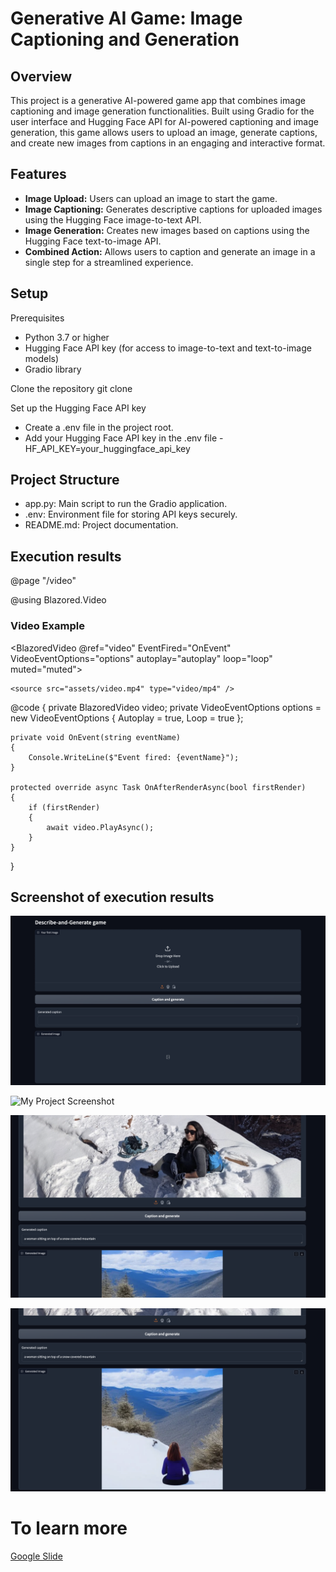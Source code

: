# Generative AI Game: Image Captioning and Generation

## Overview

This project is a generative AI-powered game app that combines image captioning and image generation functionalities. Built using Gradio for the user interface and Hugging Face API for AI-powered captioning and image generation, this game allows users to upload an image, generate captions, and create new images from captions in an engaging and interactive format.

## Features

- **Image Upload:** Users can upload an image to start the game.
- **Image Captioning:** Generates descriptive captions for uploaded images using the Hugging Face image-to-text API.
- **Image Generation:** Creates new images based on captions using the Hugging Face text-to-image API.
- **Combined Action:** Allows users to caption and generate an image in a single step for a streamlined experience.

## Setup

Prerequisites

- Python 3.7 or higher
- Hugging Face API key (for access to image-to-text and text-to-image models)
- Gradio library

Clone the repository
git clone <repository-url>

Set up the Hugging Face API key

- Create a .env file in the project root.
- Add your Hugging Face API key in the .env file
  -HF_API_KEY=your_huggingface_api_key

## Project Structure

- app.py: Main script to run the Gradio application.
- .env: Environment file for storing API keys securely.
- README.md: Project documentation.

## Execution results

@page "/video"

@using Blazored.Video

<h3>Video Example</h3>

<BlazoredVideo @ref="video" EventFired="OnEvent"
               VideoEventOptions="options"
               autoplay="autoplay" 
               loop="loop"
               muted="muted">

    <source src="assets/video.mp4" type="video/mp4" />
</BlazoredVideo>

@code {
    private BlazoredVideo video;
    private VideoEventOptions options = new VideoEventOptions
    {
        Autoplay = true,
        Loop = true
    };

    private void OnEvent(string eventName)
    {
        Console.WriteLine($"Event fired: {eventName}");
    }

    protected override async Task OnAfterRenderAsync(bool firstRender)
    {
        if (firstRender)
        {
            await video.PlayAsync();
        }
    }
}


## Screenshot of execution results

![My Project Screenshot](assets/Screenshot1.png)


![My Project Screenshot](assets/Screenshot2.png)


![My Project Screenshot](assets/Screenshot3.png)


![My Project Screenshot](assets/Screenshot4.png)

# To learn more

[Google Slide](./assets/StoryFromImage.pptx)
